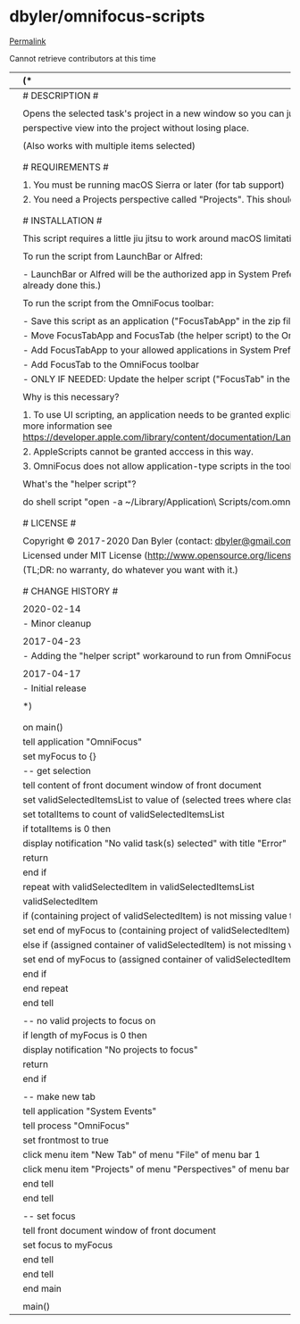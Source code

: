 # dbyler/omnifocus-scripts

[Permalink](https://github.com/dbyler/omnifocus-scripts/blob/6bc2fa08de5ab670242e8298f2392d348f03ef31/Focus%20in%20New%20Tab.applescript)

Cannot retrieve contributors at this time

|  | \(\* |
| :--- | :--- |
|  |  \# DESCRIPTION \# |
|  |  |
|  |  Opens the selected task's project in a new window so you can jump from a tag |
|  |  perspective view into the project without losing place. |
|  |  |
|  |  \(Also works with multiple items selected\) |
|  |  |
|  |  |
|  |  \# REQUIREMENTS \# |
|  |  |
|  |  1. You must be running macOS Sierra or later \(for tab support\) |
|  |  2. You need a Projects perspective called "Projects". This should be enabled in any default OmniFocus installation |
|  |  |
|  |  |
|  |  \# INSTALLATION \# |
|  |  |
|  |  This script requires a little jiu jitsu to work around macOS limitations. |
|  |  |
|  |  To run the script from LaunchBar or Alfred: |
|  |  |
|  |  - LaunchBar or Alfred will be the authorized app in System Preferences → Security & Privacy → Privacy → Accessibility. \(There's a good chance you've already done this.\) |
|  |  |
|  |  To run the script from the OmniFocus toolbar: |
|  |  |
|  |  - Save this script as an application \("FocusTabApp" in the zip file, or you can do this from Script Editor\) |
|  |  - Move FocusTabApp and FocusTab \(the helper script\) to the OmniFocus scripts folder \(OmniFocus → Help → Open Scripts Folder\) |
|  |  - Add FocusTabApp to your allowed applications in System Preferences → Security & Privacy → Privacy → Accessibility |
|  |  - Add FocusTab to the OmniFocus toolbar |
|  |  - ONLY IF NEEDED: Update the helper script \("FocusTab" in the zip file\) to point to to the location of FocusTabApp |
|  |  |
|  |  Why is this necessary? |
|  |  |
|  |  1. To use UI scripting, an application needs to be granted explicit access in the System Preferences → Security & Privacy → Privacy → Accessibility. \(For more information see https://developer.apple.com/library/content/documentation/LanguagesUtilities/Conceptual/MacAutomationScriptingGuide/AutomatetheUserInterface.html\) |
|  |  2. AppleScripts cannot be granted acccess in this way. |
|  |  3. OmniFocus does not allow application-type scripts in the toolbar. |
|  |  |
|  |  What's the "helper script"? |
|  |  |
|  |  do shell script "open -a ~/Library/Application\\ Scripts/com.omnigroup.OmniFocus2/FocusTabApp.app" |
|  |  |
|  |  |
|  |  \# LICENSE \# |
|  |  |
|  |  Copyright © 2017-2020 Dan Byler \(contact: dbyler@gmail.com\) |
|  |  Licensed under MIT License \(http://www.opensource.org/licenses/mit-license.php\) |
|  |  \(TL;DR: no warranty, do whatever you want with it.\) |
|  |  |
|  |  |
|  |  \# CHANGE HISTORY \# |
|  |  |
|  |  2020-02-14 |
|  |  - Minor cleanup |
|  |  |
|  |  2017-04-23 |
|  |  - Adding the "helper script" workaround to run from OmniFocus toolbar |
|  |  |
|  |  2017-04-17 |
|  |  - Initial release |
|  |  |
|  | \*\) |
|  |  |
|  |  |
|  | on main\(\) |
|  |  tell application "OmniFocus" |
|  |  set myFocus to {} |
|  |  -- get selection |
|  |  tell content of front document window of front document |
|  |  set validSelectedItemsList to value of \(selected trees where class of its value is not item and class of its value is not folder\) |
|  |  set totalItems to count of validSelectedItemsList |
|  |  if totalItems is 0 then |
|  |  display notification "No valid task\(s\) selected" with title "Error" |
|  |  return |
|  |  end if |
|  |  repeat with validSelectedItem in validSelectedItemsList |
|  |  validSelectedItem |
|  |  if \(containing project of validSelectedItem\) is not missing value then |
|  |  set end of myFocus to \(containing project of validSelectedItem\) |
|  |  else if \(assigned container of validSelectedItem\) is not missing value then |
|  |  set end of myFocus to \(assigned container of validSelectedItem\) |
|  |  end if |
|  |  end repeat |
|  |  end tell |
|  |  |
|  |  -- no valid projects to focus on |
|  |  if length of myFocus is 0 then |
|  |  display notification "No projects to focus" |
|  |  return |
|  |  end if |
|  |  |
|  |  -- make new tab |
|  |  tell application "System Events" |
|  |  tell process "OmniFocus" |
|  |  set frontmost to true |
|  |  click menu item "New Tab" of menu "File" of menu bar 1 |
|  |  click menu item "Projects" of menu "Perspectives" of menu bar 1 |
|  |  end tell |
|  |  end tell |
|  |  |
|  |  -- set focus |
|  |  tell front document window of front document |
|  |  set focus to myFocus |
|  |  end tell |
|  |  end tell |
|  | end main |
|  |  |
|  | main\(\) |

